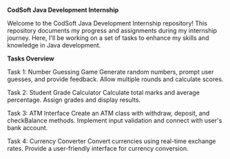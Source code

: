 **CodSoft Java Development Internship**


Welcome to the CodSoft Java Development Internship repository! This repository documents my progress and assignments during my internship journey. Here, I'll be working on a set of tasks to enhance my skills and knowledge in Java development.

**Tasks Overview**

Task 1: Number Guessing Game
Generate random numbers, prompt user guesses, and provide feedback.
Allow multiple rounds and calculate scores.

Task 2: Student Grade Calculator
Calculate total marks and average percentage.
Assign grades and display results.

Task 3: ATM Interface
Create an ATM class with withdraw, deposit, and checkBalance methods.
Implement input validation and connect with user's bank account.

Task 4: Currency Converter
Convert currencies using real-time exchange rates.
Provide a user-friendly interface for currency conversion.

